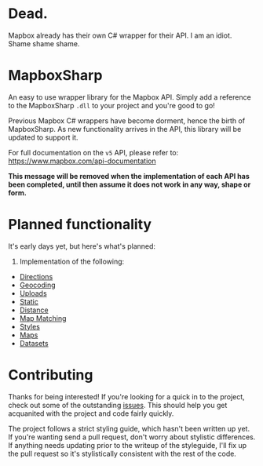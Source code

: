 # Dead.

Mapbox already has their own C# wrapper for their API. I am an idiot. Shame shame shame.

# MapboxSharp

An easy to use wrapper library for the Mapbox API. Simply add a reference to the MapboxSharp `.dll` to your project and you're good to go!

Previous Mapbox C# wrappers have become dorment, hence the birth of MapboxSharp. As new functionality arrives in the API, this library will be updated to support it.

For full documentation on the `v5` API, please refer to: https://www.mapbox.com/api-documentation

**This message will be removed when the implementation of each API has been completed, until then assume it does not work in any way, shape or form.**

# Planned functionality

It's early days yet, but here's what's planned:

1. Implementation of the following:
 * [Directions](https://www.mapbox.com/api-documentation/#directions)
 * [Geocoding](https://www.mapbox.com/api-documentation/#geocoding)
 * [Uploads](https://www.mapbox.com/api-documentation/#uploads)
 * [Static](https://www.mapbox.com/api-documentation/#static)
 * [Distance](https://www.mapbox.com/api-documentation/#distance)
 * [Map Matching](https://www.mapbox.com/api-documentation/#map-matching)
 * [Styles](https://www.mapbox.com/api-documentation/#styles)
 * [Maps](https://www.mapbox.com/api-documentation/#maps)
 * [Datasets](https://www.mapbox.com/api-documentation/#datasets)
 
# Contributing

Thanks for being interested! If you're looking for a quick in to the project, check out some of the outstanding [issues](https://github.com/james-gould/MapboxSharp/issues). This should help you get acquanited with the project and code fairly quickly.

The project follows a strict styling guide, which hasn't been written up yet. If you're wanting send a pull request, don't worry about stylistic differences. If anything needs updating prior to the writeup of the styleguide, I'll fix up the pull request so it's stylistically consistent with the rest of the code.
